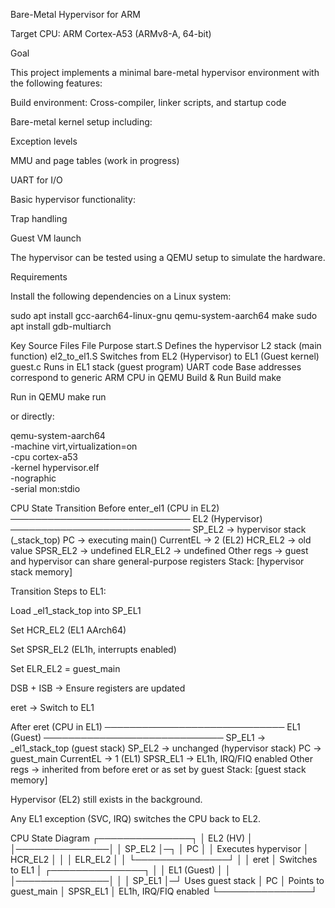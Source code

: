 Bare-Metal Hypervisor for ARM

Target CPU: ARM Cortex-A53 (ARMv8-A, 64-bit)

Goal

This project implements a minimal bare-metal hypervisor environment with the following features:

Build environment: Cross-compiler, linker scripts, and startup code

Bare-metal kernel setup including:

Exception levels

MMU and page tables (work in progress)

UART for I/O

Basic hypervisor functionality:

Trap handling

Guest VM launch

The hypervisor can be tested using a QEMU setup to simulate the hardware.

Requirements

Install the following dependencies on a Linux system:

sudo apt install gcc-aarch64-linux-gnu qemu-system-aarch64 make
sudo apt install gdb-multiarch

Key Source Files
File	Purpose
start.S	Defines the hypervisor L2 stack (main function)
el2_to_el1.S	Switches from EL2 (Hypervisor) to EL1 (Guest kernel)
guest.c	Runs in EL1 stack (guest program)
UART code	Base addresses correspond to generic ARM CPU in QEMU
Build & Run
Build
make

Run in QEMU
make run


or directly:

qemu-system-aarch64 \
    -machine virt,virtualization=on \
    -cpu cortex-a53 \
    -kernel hypervisor.elf \
    -nographic \
    -serial mon:stdio

CPU State Transition
Before enter_el1 (CPU in EL2)
─────────────────────────────
EL2 (Hypervisor)
─────────────────────────────
SP_EL2    -> hypervisor stack (_stack_top)
PC        -> executing main()
CurrentEL -> 2 (EL2)
HCR_EL2   -> old value
SPSR_EL2  -> undefined
ELR_EL2   -> undefined
Other regs -> guest and hypervisor can share general-purpose registers
Stack:     [hypervisor stack memory]


Transition Steps to EL1:

Load _el1_stack_top into SP_EL1

Set HCR_EL2 (EL1 AArch64)

Set SPSR_EL2 (EL1h, interrupts enabled)

Set ELR_EL2 = guest_main

DSB + ISB → Ensure registers are updated

eret → Switch to EL1

After eret (CPU in EL1)
─────────────────────────────
EL1 (Guest)
─────────────────────────────
SP_EL1    -> _el1_stack_top (guest stack)
SP_EL2    -> unchanged (hypervisor stack)
PC        -> guest_main
CurrentEL -> 1 (EL1)
SPSR_EL1  -> EL1h, IRQ/FIQ enabled
Other regs -> inherited from before eret or as set by guest
Stack:     [guest stack memory]


Hypervisor (EL2) still exists in the background.

Any EL1 exception (SVC, IRQ) switches the CPU back to EL2.

CPU State Diagram
          ┌───────────────┐
          │   EL2 (HV)    │
          │───────────────│
          │ SP_EL2        │─┐
          │ PC             │ │  Executes hypervisor
          │ HCR_EL2        │ │
          │ ELR_EL2        │ │
          └───────────────┘ │
                            │
            eret            │  Switches to EL1
                            │
          ┌───────────────┐ │
          │   EL1 (Guest) │ │
          │───────────────│ │
          │ SP_EL1        │─┘  Uses guest stack
          │ PC             │  Points to guest_main
          │ SPSR_EL1       │  EL1h, IRQ/FIQ enabled
          └───────────────┘